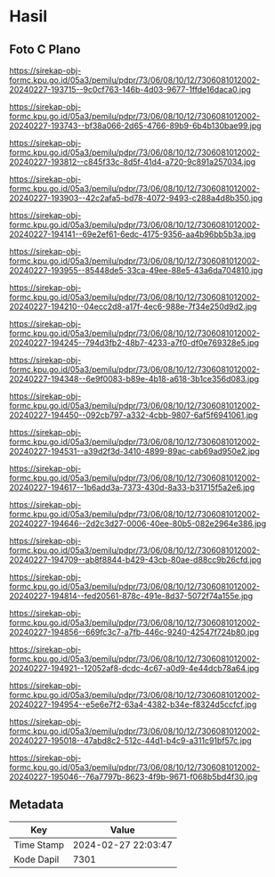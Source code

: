 # Hasil

## Foto C Plano

https://sirekap-obj-formc.kpu.go.id/05a3/pemilu/pdpr/73/06/08/10/12/7306081012002-20240227-193715--9c0cf763-146b-4d03-9677-1ffde16daca0.jpg

https://sirekap-obj-formc.kpu.go.id/05a3/pemilu/pdpr/73/06/08/10/12/7306081012002-20240227-193743--bf38a066-2d65-4766-89b9-6b4b130bae99.jpg

https://sirekap-obj-formc.kpu.go.id/05a3/pemilu/pdpr/73/06/08/10/12/7306081012002-20240227-193812--c845f33c-8d5f-41d4-a720-9c891a257034.jpg

https://sirekap-obj-formc.kpu.go.id/05a3/pemilu/pdpr/73/06/08/10/12/7306081012002-20240227-193903--42c2afa5-bd78-4072-9493-c288a4d8b350.jpg

https://sirekap-obj-formc.kpu.go.id/05a3/pemilu/pdpr/73/06/08/10/12/7306081012002-20240227-194141--69e2ef61-6edc-4175-9356-aa4b96bb5b3a.jpg

https://sirekap-obj-formc.kpu.go.id/05a3/pemilu/pdpr/73/06/08/10/12/7306081012002-20240227-193955--85448de5-33ca-49ee-88e5-43a6da704810.jpg

https://sirekap-obj-formc.kpu.go.id/05a3/pemilu/pdpr/73/06/08/10/12/7306081012002-20240227-194210--04ecc2d8-a17f-4ec6-988e-7f34e250d9d2.jpg

https://sirekap-obj-formc.kpu.go.id/05a3/pemilu/pdpr/73/06/08/10/12/7306081012002-20240227-194245--794d3fb2-48b7-4233-a7f0-df0e769328e5.jpg

https://sirekap-obj-formc.kpu.go.id/05a3/pemilu/pdpr/73/06/08/10/12/7306081012002-20240227-194348--6e9f0083-b89e-4b18-a618-3b1ce356d083.jpg

https://sirekap-obj-formc.kpu.go.id/05a3/pemilu/pdpr/73/06/08/10/12/7306081012002-20240227-194450--092cb797-a332-4cbb-9807-6af5f6941061.jpg

https://sirekap-obj-formc.kpu.go.id/05a3/pemilu/pdpr/73/06/08/10/12/7306081012002-20240227-194531--a39d2f3d-3410-4899-89ac-cab69ad950e2.jpg

https://sirekap-obj-formc.kpu.go.id/05a3/pemilu/pdpr/73/06/08/10/12/7306081012002-20240227-194617--1b6add3a-7373-430d-8a33-b31715f5a2e6.jpg

https://sirekap-obj-formc.kpu.go.id/05a3/pemilu/pdpr/73/06/08/10/12/7306081012002-20240227-194646--2d2c3d27-0006-40ee-80b5-082e2964e386.jpg

https://sirekap-obj-formc.kpu.go.id/05a3/pemilu/pdpr/73/06/08/10/12/7306081012002-20240227-194709--ab8f8844-b429-43cb-80ae-d88cc9b26cfd.jpg

https://sirekap-obj-formc.kpu.go.id/05a3/pemilu/pdpr/73/06/08/10/12/7306081012002-20240227-194814--fed20561-878c-491e-8d37-5072f74a155e.jpg

https://sirekap-obj-formc.kpu.go.id/05a3/pemilu/pdpr/73/06/08/10/12/7306081012002-20240227-194856--669fc3c7-a7fb-446c-9240-42547f724b80.jpg

https://sirekap-obj-formc.kpu.go.id/05a3/pemilu/pdpr/73/06/08/10/12/7306081012002-20240227-194921--12052af8-dcdc-4c67-a0d9-4e44dcb78a64.jpg

https://sirekap-obj-formc.kpu.go.id/05a3/pemilu/pdpr/73/06/08/10/12/7306081012002-20240227-194954--e5e6e7f2-63a4-4382-b34e-f8324d5ccfcf.jpg

https://sirekap-obj-formc.kpu.go.id/05a3/pemilu/pdpr/73/06/08/10/12/7306081012002-20240227-195018--47abd8c2-512c-44d1-b4c9-a311c91bf57c.jpg

https://sirekap-obj-formc.kpu.go.id/05a3/pemilu/pdpr/73/06/08/10/12/7306081012002-20240227-195046--76a7797b-8623-4f9b-9671-f068b5bd4f30.jpg


## Metadata

| Key        | Value               |
| ---------- | ------------------- |
| Time Stamp | 2024-02-27 22:03:47 |
| Kode Dapil | 7301                |



